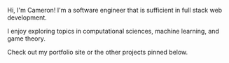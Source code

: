 Hi, I'm Cameron! I'm a software engineer that is sufficient in full stack web development.

I enjoy exploring topics in computational sciences, machine learning, and game theory.

Check out my portfolio site or the other projects pinned below.
